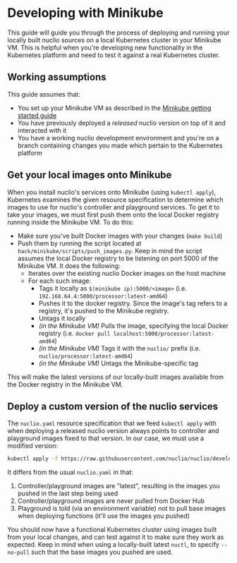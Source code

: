 # Developing with Minikube

This guide will guide you through the process of deploying and running your locally built nuclio sources on a local Kubernetes cluster in your Minikube VM. This is helpful when you're developing new functionality in the Kubernetes platform and need to test it against a real Kubernetes cluster.

## Working assumptions

This guide assumes that:
- You set up your Minikube VM as described in the [Minikube getting started guide](/docs/setup/k8s/install/k8s-install-minikube.md)
- You have previously deployed a _released_ nuclio version on top of it and interacted with it
- You have a working nuclio development environment and you're on a branch containing changes you made which pertain to the Kubernetes platform

## Get your local images onto Minikube

When you install nuclio's services onto Minikube (using `kubectl apply`), Kubernetes examines the given resource specification to determine which images to use for nuclio's controller and playground services. To get it to take your images, we must first push them onto the local Docker registry running inside the Minikube VM. To do this:
- Make sure you've built Docker images with your changes (`make build`)
- Push them by running the script located at `hack/minikube/scripts/push_images.py`. Keep in mind the script assumes the local Docker registry to be listening on port 5000 of the Minikube VM. It does the following:
   - Iterates over the existing nuclio Docker images on the host machine
   - For each such image:
     - Tags it locally as `$(minikube ip):5000/<image>` (i.e. `192.168.64.4:5000/processor:latest-amd64`)
     - Pushes it to the docker registry. Since the image's tag refers to a registry, it's pushed to the Minikube registry.
     - Untags it locally
     - _(in the Minikube VM)_ Pulls the image, specifying the local Docker registry (i.e. `docker pull localhost:5000/processor:latest-amd64`)
     - _(in the Minikube VM)_ Tags it with the `nuclio/` prefix (i.e. `nuclio/processor:latest-amd64`)
     - _(in the Minikube VM)_ Untags the Minikube-specific tag

This will make the latest versions of our locally-built images available from the Docker registry in the Minikube VM.

## Deploy a custom version of the nuclio services

The `nuclio.yaml` resource specification that we feed `kubectl apply` with when deploying a released nuclio version always points to controller and playground images fixed to that version. In our case, we must use a modified version:
```sh
kubectl apply -f https://raw.githubusercontent.com/nuclio/nuclio/development/hack/minikube/resources/devel/nuclio.yaml
```
It differs from the usual `nuclio.yaml` in that:
1) Controller/playground images are "latest", resulting in the images you pushed in the last step being used
2) Controller/playground images are never pulled from Docker Hub
3) Playground is told (via an environment variable) not to pull base images when deploying functions (it'll use the images you pushed)

You should now have a functional Kubernetes cluster using images built from your local changes, and can test against it to make sure they work as expected. Keep in mind when using a locally-built latest `nuctl`, to specify `--no-pull` such that the base images you pushed are used.


